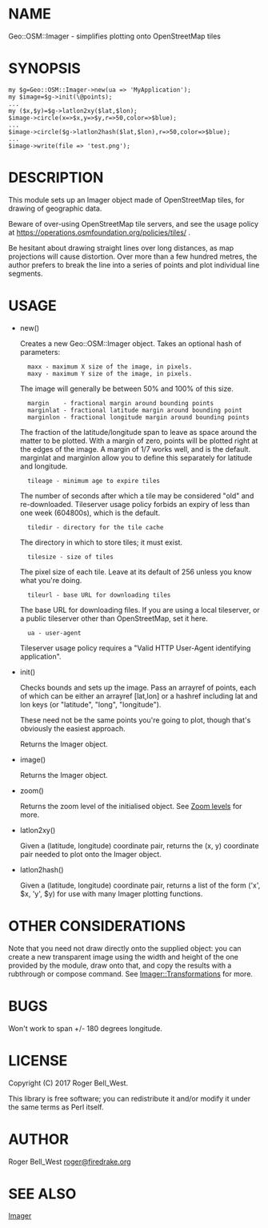 # NAME

Geo::OSM::Imager - simplifies plotting onto OpenStreetMap tiles

# SYNOPSIS

    my $g=Geo::OSM::Imager->new(ua => 'MyApplication');
    my $image=$g->init(\@points);
    ...
    my ($x,$y)=$g->latlon2xy($lat,$lon);
    $image->circle(x=>$x,y=>$y,r=>50,color=>$blue);
    ...
    $image->circle($g->latlon2hash($lat,$lon),r=>50,color=>$blue);
    ...
    $image->write(file => 'test.png');

# DESCRIPTION

This module sets up an Imager object made of OpenStreetMap tiles, for
drawing of geographic data.

Beware of over-using OpenStreetMap tile servers, and see the usage
policy at https://operations.osmfoundation.org/policies/tiles/ .

Be hesitant about drawing straight lines over long distances, as map
projections will cause distortion. Over more than a few hundred
metres, the author prefers to break the line into a series of points
and plot individual line segments.

# USAGE

- new()

    Creates a new Geo::OSM::Imager object. Takes an optional hash of
    parameters:

        maxx - maximum X size of the image, in pixels.
        maxy - maximum Y size of the image, in pixels.

    The image will generally be between 50% and 100% of this size.

        margin    - fractional margin around bounding points
        marginlat - fractional latitude margin around bounding point
        marginlon - fractional longitude margin around bounding points

    The fraction of the latitude/longitude span to leave as space around
    the matter to be plotted. With a margin of zero, points will be
    plotted right at the edges of the image. A margin of 1/7 works well,
    and is the default. marginlat and marginlon allow you to define this
    separately for latitude and longitude.

        tileage - minimum age to expire tiles

    The number of seconds after which a tile may be considered "old" and
    re-downloaded. Tileserver usage policy forbids an expiry of less than
    one week (604800s), which is the default.

        tiledir - directory for the tile cache

    The directory in which to store tiles; it must exist.

        tilesize - size of tiles

    The pixel size of each tile. Leave at its default of 256 unless you
    know what you're doing.

        tileurl - base URL for downloading tiles

    The base URL for downloading files. If you are using a local
    tileserver, or a public tileserver other than OpenStreetMap, set it
    here.

        ua - user-agent

    Tileserver usage policy requires a "Valid HTTP User-Agent identifying
    application".

- init()

    Checks bounds and sets up the image. Pass an arrayref of points, each
    of which can be either an arrayref \[lat,lon\] or a hashref including
    lat and lon keys (or "latitude", "long", "longitude").

    These need not be the same points you're going to plot, though that's
    obviously the easiest approach.

    Returns the Imager object.

- image()

    Returns the Imager object.

- zoom()

    Returns the zoom level of the initialised object. See
    [Zoom levels](http://wiki.openstreetmap.org/wiki/Zoom_levels) for
    more.

- latlon2xy()

    Given a (latitude, longitude) coordinate pair, returns the (x, y)
    coordinate pair needed to plot onto the Imager object.

- latlon2hash()

    Given a (latitude, longitude) coordinate pair, returns a list of the
    form ('x', $x, 'y', $y) for use with many Imager plotting functions.

# OTHER CONSIDERATIONS

Note that you need not draw directly onto the supplied object: you can
create a new transparent image using the width and height of the one
provided by the module, draw onto that, and copy the results with a
rubthrough or compose command. See [Imager::Transformations](https://metacpan.org/pod/Imager::Transformations) for
more.

# BUGS

Won't work to span +/- 180 degrees longitude.

# LICENSE

Copyright (C) 2017 Roger Bell\_West.

This library is free software; you can redistribute it and/or modify
it under the same terms as Perl itself.

# AUTHOR

Roger Bell\_West <roger@firedrake.org>

# SEE ALSO

[Imager](https://metacpan.org/pod/Imager)
